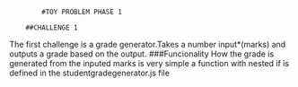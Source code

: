             #TOY PROBLEM PHASE 1

        ##CHALLENGE 1
The first challenge is a grade generator.Takes a number input*(marks) and outputs a grade based on the output.
         ###Funcionality
How the grade is generated from the inputed marks is very simple a function with nested if is defined in the studentgradegenerator.js file 